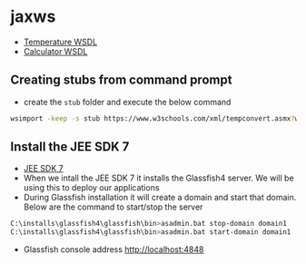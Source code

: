 # jaxws

* [Temperature WSDL](https://www.w3schools.com/xml/tempconvert.asmx?wsdl)
* [Calculator WSDL](http://www.dneonline.com/calculator.asmx?wsdl)

## Creating stubs from command prompt

* create the `stub` folder and execute the below command

```sh
wsimport -keep -s stub https://www.w3schools.com/xml/tempconvert.asmx?wsdl
```

## Install the JEE SDK 7

* [JEE SDK 7](http://www.oracle.com/technetwork/java/javaee/downloads/java-ee-sdk-7-jdk-7u21-downloads-1956231.html)
* When we intall the JEE SDK 7 it installs the Glassfish4 server. We will be using this to deploy our applications
* During Glassfish installation it will create a domain and start that domain. Below are the command to start/stop the server

```sh
C:\installs\glassfish4\glassfish\bin>asadmin.bat stop-domain domain1
C:\installs\glassfish4\glassfish\bin>asadmin.bat start-domain domain1
```

* Glassfish console address [http://localhost:4848](http://localhost:4848)
